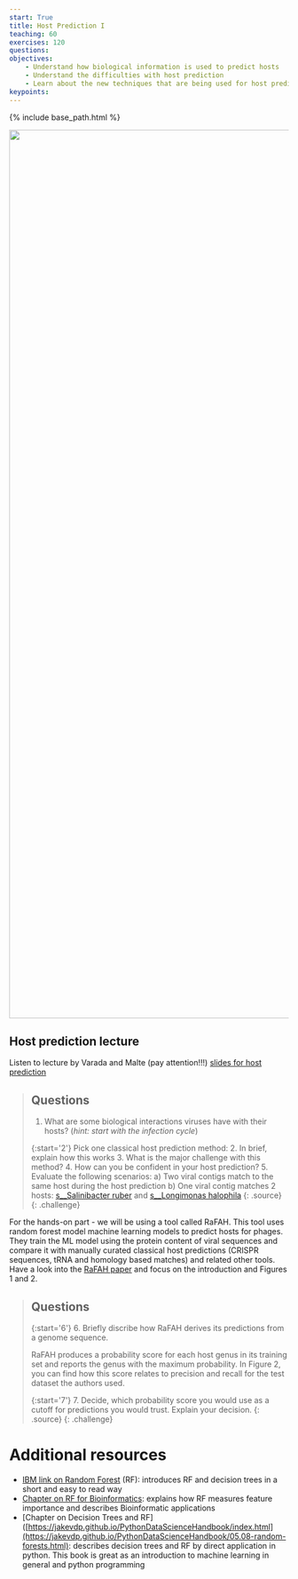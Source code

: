 ```yaml
---
start: True
title: Host Prediction I
teaching: 60
exercises: 120
questions: 
objectives:
    - Understand how biological information is used to predict hosts
    - Understand the difficulties with host prediction
    - Learn about the new techniques that are being used for host prediction
keypoints:
---
```


{% include base_path.html %}
<p align="center">
    <a href="{{ site.carpentries_site }}"><img src="{{ relative_root_path }}/assets/img/logo_day5.png" alt="Viromics workflow" width="1600" /></a>
</p>

## Host prediction lecture

Listen to lecture by Varada and Malte (pay attention!!!) [slides for host prediction](https://docs.google.com/presentation/d/13lHksa1I1j6rfW8UDtj67xlyvby5DZ_0NADvCq-mH5A/edit#slide=id.g303d9338c74_0_156)

> ## Questions
> 1. What are some biological interactions viruses have with their hosts? (*hint: start with the infection cycle*)
>
> {:start='2'}
> Pick one classical host prediction method:
> 2. In brief, explain how this works
> 3. What is the major challenge with this method?
> 4. How can you be confident in your host prediction?
> 5. Evaluate the following scenarios:
>    a) Two viral contigs match to the same host during the host prediction
>    b) One viral contig matches 2 hosts: [s__Salinibacter ruber](https://gtdb.ecogenomic.org/tree?r=s__Salinibacter%20ruber) and [s__Longimonas halophila](https://gtdb.ecogenomic.org/tree?r=s__Longimonas%20halophila) 
> {: .source}
{: .challenge}

For the hands-on part - we will be using a tool called RaFAH. This tool uses random forest model 
machine learning models to predict hosts for phages. They train the ML model using the protein 
content of viral sequences and compare it with manually curated classical host predictions 
(CRISPR sequences, tRNA and homology based matches) and related other tools. Have a look into 
the [RaFAH paper](https://www.sciencedirect.com/science/article/pii/S2666389921001008?via%3Dihub) 
and focus on the introduction and Figures 1 and 2.  

> ## Questions
> {:start='6'}
> 6. Briefly discribe how RaFAH derives its predictions from a genome sequence.
>
> RaFAH produces a probability score for each host genus in its training set and reports the genus with
> the maximum probability. In Figure 2, you can find how this score relates to precision and recall
> for the test dataset the authors used.
> 
> {:start='7'}
> 7. Decide, which probability score you would use as a cutoff for predictions you would trust. Explain your decision.
> {: .source}
{: .challenge}

# Additional resources

- [IBM link on Random Forest](https://www.ibm.com/topics/random-forest) (RF): introduces RF and decision trees in a short and easy to read way
- [Chapter on RF for Bioinformatics](https://www.cs.cmu.edu/~qyj/papersA08/11-rfbook.pdf): explains how RF measures feature importance and describes Bioinformatic applications
- [Chapter on Decision Trees and RF]([https://jakevdp.github.io/PythonDataScienceHandbook/index.html](https://jakevdp.github.io/PythonDataScienceHandbook/05.08-random-forests.html): describes decision trees and RF by direct application in python. This book is great as an introduction to machine learning in general and python programming
